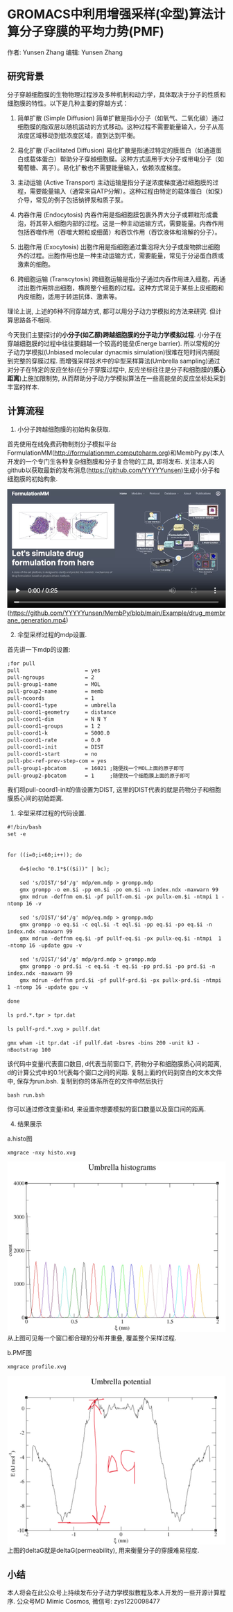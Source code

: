 # GROMACS中利用增强采样(伞型)算法计算分子穿膜的平均力势(PMF)
作者: Yunsen Zhang  编辑: Yunsen Zhang

## 研究背景

分子穿越细胞膜的生物物理过程涉及多种机制和动力学，具体取决于分子的性质和细胞膜的特性。以下是几种主要的穿越方式：

1. 简单扩散 (Simple Diffusion)
简单扩散是指小分子（如氧气、二氧化碳）通过细胞膜的脂双层以随机运动的方式移动。这种过程不需要能量输入，分子从高浓度区域移动到低浓度区域，直到达到平衡。

2. 易化扩散 (Facilitated Diffusion)
易化扩散是指通过特定的膜蛋白（如通道蛋白或载体蛋白）帮助分子穿越细胞膜。这种方式适用于大分子或带电分子（如葡萄糖、离子）。易化扩散也不需要能量输入，依赖浓度梯度。

3. 主动运输 (Active Transport)
主动运输是指分子逆浓度梯度通过细胞膜的过程，需要能量输入（通常来自ATP分解）。这种过程由特定的载体蛋白（如泵）介导，常见的例子包括钠钾泵和质子泵。

4. 内吞作用 (Endocytosis)
内吞作用是指细胞膜包裹外界大分子或颗粒形成囊泡，将其带入细胞内部的过程。这是一种主动运输方式，需要能量。内吞作用包括吞噬作用（吞噬大颗粒或细菌）和吞饮作用（吞饮液体和溶解的分子）。

5. 出胞作用 (Exocytosis)
出胞作用是指细胞通过囊泡将大分子或废物排出细胞外的过程。出胞作用也是一种主动运输方式，需要能量，常见于分泌蛋白质或激素的细胞。

6. 跨细胞运输 (Transcytosis)
跨细胞运输是指分子通过内吞作用进入细胞，再通过出胞作用排出细胞，横跨整个细胞的过程。这种方式常见于某些上皮细胞和内皮细胞，适用于转运抗体、激素等。

理论上说, 上述的6种不同穿越方式, 都可以用分子动力学模拟的方法来研究. 但计算思路各不相同.

今天我们主要探讨的**小分子(如乙醇)跨越细胞膜的分子动力学模拟过程**. 小分子在穿越细胞膜的过程中往往要翻越一个较高的能垒(Energe barrier). 所以常规的分子动力学模拟(Unbiased molecular dynacmis simulation)很难在短时间内捕捉到完整的穿膜过程. 而增强采样技术中的伞型采样算法(Umbrella sampling)通过对分子在特定的反应坐标(在分子穿膜过程中, 反应坐标往往是分子和细胞膜的**质心距离**)上施加限制势, 从而帮助分子动力学模拟算法在一些高能垒的反应坐标处采到丰富的样本.

## 计算流程
1. 小分子跨越细胞膜的初始构象获取.
   
首先使用在线免费药物制剂分子模拟平台FormulationMM(<http://formulationmm.computpharm.org>)和MembPy.py(本人开发的一个专门生各种复杂细胞膜和分子复合物的工具, 即将发布. 关注本人的github以获取最新的发布消息(https://github.com/YYYYYunsen)生成小分子和细胞膜的初始构象.

![Watch the video](https://github.com/YYYYYunsen/MembPy/blob/main/Example/title.jpg)(https://github.com/YYYYYunsen/MembPy/blob/main/Example/drug_membrane_generation.mp4)


2. 伞型采样过程的mdp设置.

首先讲一下mdp的设置:
```
;for pull
pull                     = yes
pull-ngroups             = 2
pull-group1-name         = MOL
pull-group2-name         = memb
pull-ncoords             = 1
pull-coord1-type         = umbrella
pull-coord1-geometry     = distance
pull-coord1-dim          = N N Y
pull-coord1-groups       = 1 2
pull-coord1-k            = 5000.0
pull-coord1-rate         = 0.0
pull-coord1-init         = DIST
pull-coord1-start        = no
pull-pbc-ref-prev-step-com = yes
pull-group1-pbcatom      = 16021 ;随便找一个MOL上面的原子即可
pull-group2-pbcatom      = 1     ;随便找一个细胞膜上面的原子即可
```
我们将pull-coord1-init的值设置为DIST, 这里的DIST代表的就是药物分子和细胞膜质心间的初始距离.

1. 伞型采样过程的代码设置.
```
#!/bin/bash
set -e


for ((i=0;i<60;i++)); do

	d=$(echo "0.1*$(($i))" | bc);

	sed 's/DIST/'$d'/g' mdp/em.mdp > grompp.mdp
	gmx grompp -o em.$i -pp em.$i -po em.$i -n index.ndx -maxwarn 99
	gmx mdrun -deffnm em.$i -pf pullf-em.$i -px pullx-em.$i -ntmpi 1 -ntomp 16 -v

	sed 's/DIST/'$d'/g' mdp/eq.mdp > grompp.mdp
	gmx grompp -o eq.$i -c eql.$i -t eql.$i -pp eq.$i -po eq.$i -n index.ndx -maxwarn 99
	gmx mdrun -deffnm eq.$i -pf pullf-eq.$i -px pullx-eq.$i -ntmpi  1 -ntomp 16 -update gpu -v 

	sed 's/DIST/'$d'/g' mdp/prd.mdp > grompp.mdp
	gmx grompp -o prd.$i -c eq.$i -t eq.$i -pp prd.$i -po prd.$i -n index.ndx -maxwarn 99
	gmx mdrun -deffnm prd.$i -pf pullf-prd.$i -px pullx-prd.$i -ntmpi  1 -ntomp 16 -update gpu -v

done

ls prd.*.tpr > tpr.dat

ls pullf-prd.*.xvg > pullf.dat

gmx wham -it tpr.dat -if pullf.dat -bsres -bins 200 -unit kJ -nBootstrap 100
```
该代码中变量i代表窗口数目, d代表当前窗口下, 药物分子和细胞膜质心间的距离, d的计算公式中的0.1代表每个窗口之间的间距. 复制上面的代码到空白的文本文件中, 保存为run.bsh. 复制到你的体系所在的文件中然后执行
```
bash run.bsh
```
你可以通过修改变量i和d, 来设置你想要模拟的窗口数量以及窗口间的距离.

4. 结果展示

a.histo图
```
xmgrace -nxy histo.xvg
```
![Image text](https://github.com/YYYYYunsen/MembPy/blob/main/Example/image.png)
从上图可见每一个窗口都合理的分布并重叠, 覆盖整个采样过程.

b.PMF图
```
xmgrace profile.xvg
```
![Image text](https://github.com/YYYYYunsen/MembPy/blob/main/Example/image-2.png)
上图的deltaG就是deltaG(permeability), 用来衡量分子的穿膜难易程度.

## 小结
本人将会在此公众号上持续发布分子动力学模拟教程及本人开发的一些开源计算程序. 公众号MD Mimic Cosmos, 微信号: zys1220098477
